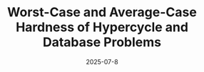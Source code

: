 ---
title: "Worst-Case and Average-Case Hardness of Hypercycle and Database
  Problems"
authors: "Cheng-Hao Fu, Andrea Lincoln, Rene Reyes"
collection: publications
permalink: /publication/hypergraphs
date: 2025-07-8
venue: "ICALP (to appear)"
# link: ''

---